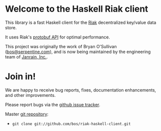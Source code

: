 # Welcome to the Haskell Riak client

This library is a fast Haskell client for the
[Riak](http://www.basho.com/Riak.html) decentralized key/value data store.

It uses Riak's [protobuf API](http://wiki.basho.com/PBC-API.html) for
optimal performance.

This project was originally the work of Bryan O'Sullivan (<bos@serpentine.com>), and is now being maintained by the engineering team of [Janrain, Inc.](http://janrain.com/).

# Join in!

We are happy to receive bug reports, fixes, documentation enhancements, and other improvements.

Please report bugs via the [github issue tracker](http://github.com/janrain/riak-haskell-client/issues).

Master [git repository](http://github.com/janrain/riak-haskell-client):

* `git clone git://github.com/bos/riak-haskell-client.git`
